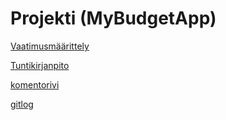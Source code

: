 # Projekti (MyBudgetApp)


[Vaatimusmäärittely](https://github.com/sainioan/gitRep/blob/master/Vaatimusmaarittely.md)

[Tuntikirjanpito](https://github.com/sainioan/gitRep/blob/master/Tuntikirjanpito.md)


  [komentorivi](https://github.com/sainioan/gitRep/blob/master/laskarit/viikko1/komentorivi.txt)

  [gitlog ](https://github.com/sainioan/gitRep/blob/master/laskarit/viikko1/gitlog.txt)


